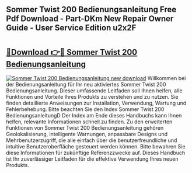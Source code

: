 ## Sommer Twist 200 Bedienungsanleitung Free Pdf Download - Part-DKm New Repair Owner Guide - User Service Edition u2x2F

# <h2><a href="http://df0fw2.blite.top/?on=Sommer+Twist+200+Bedienungsanleitung">🔗Download 👉🔴 Sommer Twist 200 Bedienungsanleitung</a></h2>

[![Sommer Twist 200 Bedienungsanleitung new download](https://i.imgur.com/lujVjoI.png)](http://df0fw2.blite.top/?on=Sommer+Twist+200+Bedienungsanleitung)
Willkommen bei der Bedienungsanleitung für Ihr neu aktiviertes Sommer Twist 200 Bedienungsanleitung. Dieser umfassende Leitfaden soll Ihnen helfen, alle Funktionen und Vorteile Ihres Produkts zu verstehen und zu nutzen. Sie finden detaillierte Anweisungen zur Installation, Verwendung, Wartung und Fehlerbehebung. Bitte beachten Sie den Index Sommer Twist 200 BedienungsanleitungD Der Index am Ende dieses Handbuchs kann Ihnen helfen, relevante Informationen schnell zu finden. Zu den erweiterten Funktionen von Sommer Twist 200 Bedienungsanleitung gehören Geolokalisierung, intelligente Warnungen, anpassbare Designs und Mehrbenutzerzugriff, die alle einfach über die benutzerfreundliche und intuitive Benutzeroberfläche gesteuert werden können. Bitte bewahren Sie diese Informationen für zukünftige Referenzzwecke auf. Dieses Handbuch ist Ihr zuverlässiger Leitfaden für die effektive Verwendung Ihres neuen Produkts.
